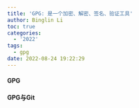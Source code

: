 ```yaml
---
title: 'GPG: 是一个加密、解密、签名、验证工具'
author: Binglin Li
toc: true
categories:
  - '2022'
tags:
  - gpg
date: 2022-08-24 19:22:29
---
```



#### GPG
#### GPG与Git
